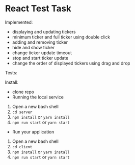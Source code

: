 # React Test Task

Implemented:
- displaying and updating tickers
- minimum ticker and full ticker using double click
- adding and removing ticker
- hide and show ticker
- change ticker update timeout
- stop and start ticker update
- change the order of displayed tickers using drag and drop

Tests:


Install:
- clone repo
- Running the local service
1. Open a new bash shell
2. ```cd server```
3. ```npm install``` or ```yarn install```
4. ```npm run start``` or ```yarn start```
- Run your application
1. Open a new bash shell
2. ```cd client```
3. ```npm install``` or ```yarn install```
4. ```npm run start``` or ```yarn start```
